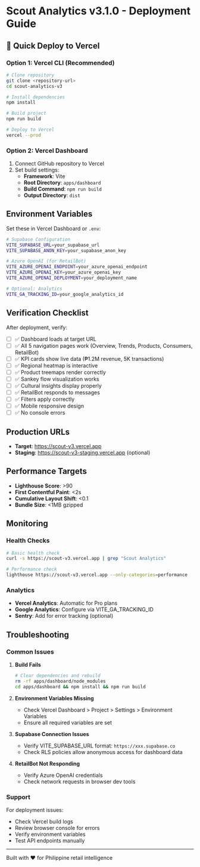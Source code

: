 # Scout Analytics v3.1.0 - Deployment Guide

## 🚀 Quick Deploy to Vercel

### Option 1: Vercel CLI (Recommended)

```bash
# Clone repository
git clone <repository-url>
cd scout-analytics-v3

# Install dependencies
npm install

# Build project
npm run build

# Deploy to Vercel
vercel --prod
```

### Option 2: Vercel Dashboard

1. Connect GitHub repository to Vercel
2. Set build settings:
   - **Framework**: Vite
   - **Root Directory**: `apps/dashboard`
   - **Build Command**: `npm run build`
   - **Output Directory**: `dist`

## Environment Variables

Set these in Vercel Dashboard or `.env`:

```bash
# Supabase Configuration
VITE_SUPABASE_URL=your_supabase_url
VITE_SUPABASE_ANON_KEY=your_supabase_anon_key

# Azure OpenAI (for RetailBot)
VITE_AZURE_OPENAI_ENDPOINT=your_azure_openai_endpoint
VITE_AZURE_OPENAI_KEY=your_azure_openai_key
VITE_AZURE_OPENAI_DEPLOYMENT=your_deployment_name

# Optional: Analytics
VITE_GA_TRACKING_ID=your_google_analytics_id
```

## Verification Checklist

After deployment, verify:

- [ ] ✅ Dashboard loads at target URL
- [ ] ✅ All 5 navigation pages work (Overview, Trends, Products, Consumers, RetailBot)
- [ ] ✅ KPI cards show live data (₱1.2M revenue, 5K transactions)
- [ ] ✅ Regional heatmap is interactive
- [ ] ✅ Product treemaps render correctly
- [ ] ✅ Sankey flow visualization works
- [ ] ✅ Cultural insights display properly
- [ ] ✅ RetailBot responds to messages
- [ ] ✅ Filters apply correctly
- [ ] ✅ Mobile responsive design
- [ ] ✅ No console errors

## Production URLs

- **Target**: https://scout-v3.vercel.app
- **Staging**: https://scout-v3-staging.vercel.app (optional)

## Performance Targets

- **Lighthouse Score**: >90
- **First Contentful Paint**: <2s
- **Cumulative Layout Shift**: <0.1
- **Bundle Size**: <1MB gzipped

## Monitoring

### Health Checks

```bash
# Basic health check
curl -s https://scout-v3.vercel.app | grep "Scout Analytics"

# Performance check
lighthouse https://scout-v3.vercel.app --only-categories=performance
```

### Analytics

- **Vercel Analytics**: Automatic for Pro plans
- **Google Analytics**: Configure via VITE_GA_TRACKING_ID
- **Sentry**: Add for error tracking (optional)

## Troubleshooting

### Common Issues

1. **Build Fails**
   ```bash
   # Clear dependencies and rebuild
   rm -rf apps/dashboard/node_modules
   cd apps/dashboard && npm install && npm run build
   ```

2. **Environment Variables Missing**
   - Check Vercel Dashboard > Project > Settings > Environment Variables
   - Ensure all required variables are set

3. **Supabase Connection Issues**
   - Verify VITE_SUPABASE_URL format: `https://xxx.supabase.co`
   - Check RLS policies allow anonymous access for dashboard data

4. **RetailBot Not Responding**
   - Verify Azure OpenAI credentials
   - Check network requests in browser dev tools

### Support

For deployment issues:
- Check Vercel build logs
- Review browser console for errors
- Verify environment variables
- Test API endpoints manually

---

Built with ❤️ for Philippine retail intelligence